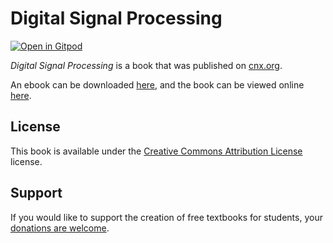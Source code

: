 # Digital Signal Processing

[![Open in Gitpod](https://gitpod.io/button/open-in-gitpod.svg)](https://gitpod.io/from-referrer/)

_Digital Signal Processing_ is a book that was published on [cnx.org](https://cnx.org/).

An ebook can be downloaded [here](https://github.com/cnx-user-books/cnxbook-digital-signal-processing/releases/latest), and the book can be viewed online [here](https://github.com/cnx-user-books/cnxbook-digital-signal-processing/releases/latest).

## License
This book is available under the [Creative Commons Attribution License](./LICENSE) license.

## Support
If you would like to support the creation of free textbooks for students, your [donations are welcome](https://riceconnect.rice.edu/donation/support-openstax-banner).

